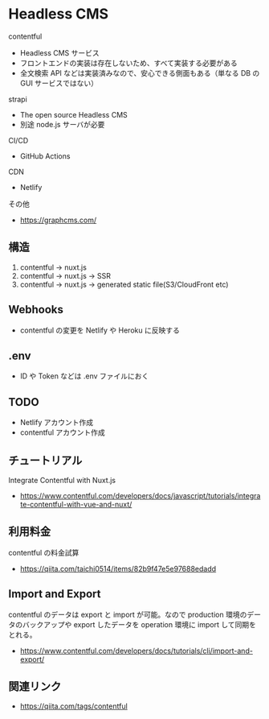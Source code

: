 # Headless CMS

contentful

- Headless CMS サービス
- フロントエンドの実装は存在しないため、すべて実装する必要がある
- 全文検索 API などは実装済みなので、安心できる側面もある（単なる DB の GUI サービスではない）

strapi

- The open source Headless CMS
- 別途 node.js サーバが必要

CI/CD

- GitHub Actions

CDN

- Netlify

その他

- <https://graphcms.com/>

## 構造

1. contentful -> nuxt.js
1. contentful -> nuxt.js -> SSR
1. contentful -> nuxt.js -> generated static file(S3/CloudFront etc)

## Webhooks

- contentful の変更を Netlify や Heroku に反映する

## .env

- ID や Token などは .env ファイルにおく

## TODO

- Netlify アカウント作成
- contentful アカウント作成

## チュートリアル

Integrate Contentful with Nuxt.js

- <https://www.contentful.com/developers/docs/javascript/tutorials/integrate-contentful-with-vue-and-nuxt/>

## 利用料金

contentful の料金試算

- <https://qiita.com/taichi0514/items/82b9f47e5e97688edadd>

## Import and Export

contentful のデータは export と import が可能。なので production 環境のデータのバックアップや export したデータを operation 環境に import して同期をとれる。

- <https://www.contentful.com/developers/docs/tutorials/cli/import-and-export/>

## 関連リンク

- <https://qiita.com/tags/contentful>

